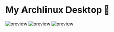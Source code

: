 # My Archlinux Desktop 🤘

![preview](https://github.com/trazyn/dotfile/blob/master/2013-10-19-055901_1920x1080_scrot.png?raw=true)
![preview](https://raw.githubusercontent.com/trazyn/dotfile/master/2013-03-14-010905_1366x768_scrot.png)
![preview](https://raw.githubusercontent.com/trazyn/dotfile/master/2013-03-14-012722_1366x768_scrot.png)
